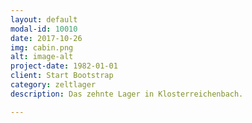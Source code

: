 ```yaml
---
layout: default
modal-id: 10010
date: 2017-10-26
img: cabin.png
alt: image-alt
project-date: 1982-01-01
client: Start Bootstrap
category: zeltlager
description: Das zehnte Lager in Klosterreichenbach.

---
```

